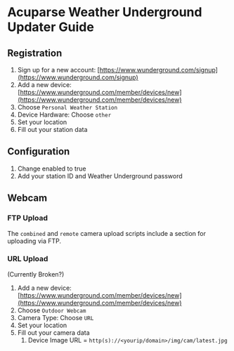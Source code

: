 # Acuparse Weather Underground Updater Guide

## Registration

1. Sign up for a new account: [https://www.wunderground.com/signup](https://www.wunderground.com/signup)
1. Add a new device: [https://www.wunderground.com/member/devices/new](https://www.wunderground.com/member/devices/new)
1. Choose `Personal Weather Station`
1. Device Hardware: Choose `other`
1. Set your location
1. Fill out your station data

## Configuration

1. Change enabled to true
1. Add your station ID and Weather Underground password

## Webcam

### FTP Upload

The `combined` and `remote` camera upload scripts include a section for uploading via FTP.

### URL Upload

(Currently Broken?)

1. Add a new device: [https://www.wunderground.com/member/devices/new](https://www.wunderground.com/member/devices/new)
1. Choose `Outdoor Webcam`
1. Camera Type: Choose `URL`
1. Set your location
1. Fill out your camera data
    1. Device Image URL = `http(s)://<yourip/domain>/img/cam/latest.jpg`
